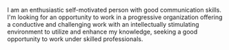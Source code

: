 I am an enthusiastic self-motivated person with good communication skills. I'm looking for an opportunity to work in a progressive organization offering a conductive and challenging work with an intellectually stimulating environment to utilize and enhance my knowledge, seeking a good opportunity to work under skilled professionals.

